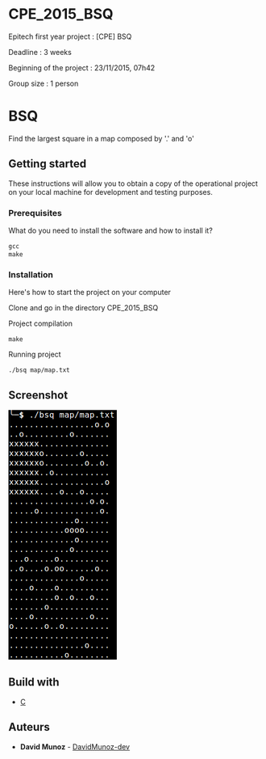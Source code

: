 # CPE_2015_BSQ
Epitech first year project : [CPE] BSQ

Deadline : 3 weeks

Beginning of the project : 23/11/2015, 07h42

Group size : 1 person

# BSQ

Find the largest square in a map composed by '.' and 'o'

## Getting started

These instructions will allow you to obtain a copy of the operational project on your local machine for development and testing purposes.

### Prerequisites

What do you need to install the software and how to install it?

```
gcc
make
```

### Installation

Here's how to start the project on your computer

Clone and go in the directory CPE_2015_BSQ

Project compilation

```
make
```

Running project

```
./bsq map/map.txt
```

## Screenshot

![Screenshot](screenshots/screen.png)

## Build with

* [C](https://en.wikipedia.org/wiki/C_(programming_language))

## Auteurs

* **David Munoz** - [DavidMunoz-dev](https://github.com/davidmunoz-dev)
